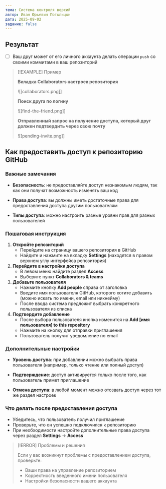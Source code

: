 ```yaml
---
тема: Система контроля версий
автор: Иван Юрьевич Потылицын
дата: 2025-09-02
задание: false
---
```

## Результат

- [ ] Ваш друг может от его личного аккаунта делать операции `push` со своими коммитами в ваш репозиторий

> [!EXAMPLE] Пример
> 
> **Вкладка Collaborators настроек репозитория**
> 
> ![[collaborators.png]]
> 
> **Поиск друга по логину**
> 
> ![[find-the-friend.png]]
> 
> **Отправленный запрос на получение доступа, который друг должен подтвердить через свою почту**
> 
> ![[pending-invite.png]]

## Как предоставить доступ к репозиторию GitHub

### Важные замечания

- **Безопасность**: не предоставляйте доступ незнакомым людям, так как они получат возможность изменять ваш код

- **Права доступа**: вы должны иметь достаточные права для предоставления доступа другим пользователям

- **Типы доступа**: можно настроить разные уровни прав для разных пользователей

### Пошаговая инструкция

1. **Откройте репозиторий**
    - Перейдите на страницу вашего репозитория в GitHub
    - Найдите и нажмите на вкладку **Settings** (находятся в правом верхнем углу интерфейса репозитория)
2. **Перейдите в настройки доступа**
    - В левом меню найдите раздел **Access**
    - Выберите пункт **Collaborators & teams**
3. **Добавьте пользователя**
    - Нажмите кнопку **Add people** справа от заголовка
    - Введите имя пользователя GitHub, которого хотите добавить (можно искать по имени, email или никнейму)
    - После ввода система предложит выбрать конкретного пользователя из списка
4. **Подтвердите добавление**
    - После выбора пользователя кнопка изменится на **Add [имя пользователя] to this repository**
    - Нажмите на кнопку для отправки приглашения
    - Пользователь получит уведомление по email

### Дополнительные настройки

- **Уровень доступа**: при добавлении можно выбрать права пользователя (например, только чтение или полный доступ)

- **Подтверждение**: доступ активируется только после того, как пользователь примет приглашение

- **Отмена доступа**: в любой момент можно отозвать доступ через тот же раздел настроек

### Что делать после предоставления доступа

- Убедитесь, что пользователь получил приглашение
- Проверьте, что он успешно подключился к репозиторию
- При необходимости настройте дополнительные права доступа через раздел **Settings** → **Access**

> [!ERROR] Проблемы и решения
> 
> Если у вас возникнут проблемы с предоставлением доступа, проверьте:
> - Ваши права на управление репозиторием
> - Корректность введенного имени пользователя
> - Настройки безопасности вашего аккаунта